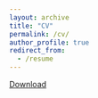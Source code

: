 ```yaml
---
layout: archive
title: "CV"
permalink: /cv/
author_profile: true
redirect_from:
  - /resume
---
```


[Download](files/CV.pdf)
